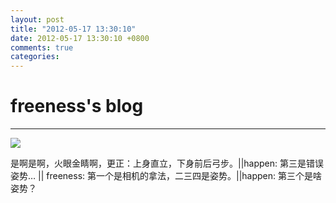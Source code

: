 ```yaml
---
layout: post
title: "2012-05-17 13:30:10"
date: 2012-05-17 13:30:10 +0800
comments: true
categories: 
---
```


# freeness's blog

----------

![](http://okqmqrbgo.bkt.clouddn.com/201205171330101.jpg)

>
是啊是啊，火眼金睛啊，更正：上身直立，下身前后弓步。||happen: 第三是错误姿势… || freeness: 第一个是相机的拿法，二三四是姿势。||happen: 第三个是啥姿势？